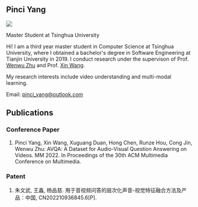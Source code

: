 ## Pinci Yang

<img class="profile-picture" src="sherlock.jpg">

Master Student at Tsinghua University

Hi! I am a third year master student in Computer Science at Tsinghua University, where I obtained a bachelor's degree in Software Engineering at Tianjin University in 2019. I conduct research under the supervison of Prof. [Wenwu Zhu](https://scholar.google.com/citations?user=7t2jzpgAAAAJ&hl=en) and Prof. [Xin Wang](http://mn.cs.tsinghua.edu.cn/xinwang/).

My research interests include video understanding and multi-modal learning.

Email: pinci_yang@outlook.com


## Publications
### Conference Paper
1. Pinci Yang, Xin Wang, Xuguang Duan, Hong Chen, Runze Hou, Cong Jin, Wenwu Zhu: AVQA: A Dataset for Audio-Visual Question Answering on Videos. MM 2022. In Proceedings of the 30th ACM Multimedia Conference on Multimedia.

### Patent
1. 朱文武, 王鑫, 杨品慈. 用于音视频问答的层次化声音-视觉特征融合方法及产品：中国, CN202210936845.6\[P\].
